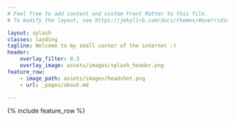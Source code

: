 ```yaml
---
# Feel free to add content and custom Front Matter to this file.
# To modify the layout, see https://jekyllrb.com/docs/themes/#overriding-theme-defaults

layout: splash
classes: landing
tagline: Welcome to my small corner of the internet :)
header:
    overlay_filter: 0.3 
    overlay_image: assets/images/splash_header.png
feature_row:
    - image_path: assets/images/headshot.png
    - url: _pages/about.md

---
```

{% include feature_row %}
